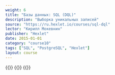 ```yaml
---
weight: 6
title: "Базы данных: SQL (DQL)"
description: "Выборка уникальных записей"
source: "https://ru.hexlet.io/courses/sql-dql"
lector: "Кирилл Мокевнин"
publisher: "Hexlet"
date: 2015-01-01
category: "course10"
tags: ["SQL", "PostgreSQL", "Hexlet"]
layout: course
---
```

{{<players>}}
    {{<protonvideo bf211343596205c7f616f0142998a31a>}}
{{</players>}}
